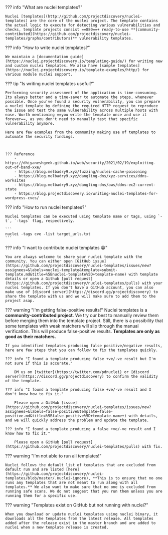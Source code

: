 ??? info "What are nuclei templates?"

	Nuclei [templates](http://github.com/projectdiscovery/nuclei-templates) are the core of the nuclei project. The template contains the actual logic to execute for detecting various vulnerabilities and checks, template projects consist ==880==+ ready-to-use **[community-contributed](https://github.com/projectdiscovery/nuclei-templates/graphs/contributors)** vulnerability templates.

??? info "How to write nuclei templates?"

	We maintain a [documentation guide](https://nuclei.projectdiscovery.io/templating-guide/) for writing new and custom nuclei templates. We also have [sample templates](https://nuclei.projectdiscovery.io/template-examples/http/) for various module nuclei support.


??? tip "Is writing nuclei templates useful?"

	Performing security assessment of the application is time-consuming. Its always better and a time-saver to automate the steps, whenever possible. Once you've found a security vulnerability, you can prepare a nuclei template by defining the required HTTP request to reproduce the issue and test the same vulnerability across multiple hosts with ease. Worth mentioning ==you write the template once and use it forever==, as you don't need to manually test that specific vulnerability anymore.

	Here are few examples from the community making use of templates to automate the security findings.



	??? Reference
		- https://dhiyaneshgeek.github.io/web/security/2021/02/19/exploiting-out-of-band-xxe/
		- https://blog.melbadry9.xyz/fuzzing/nuclei-cache-poisoning
		- https://blog.melbadry9.xyz/dangling-dns/xyz-services/ddns-worksites
		- https://blog.melbadry9.xyz/dangling-dns/aws/ddns-ec2-current-state
		- https://blog.projectdiscovery.io/writing-nuclei-templates-for-wordpress-cves/

??? info "How to run nuclei templates?"

	Nuclei templates can be executed using template name or tags, using `-t`, `-tags` flag, respectively.

	```
	nuclei -tags cve -list target_urls.txt
	```

??? info "I want to contribute nuclei templates 😁"

	You are always welcome to share your nuclei template with the community. You can either open [GitHub issue](https://github.com/projectdiscovery/nuclei-templates/issues/new?assignees=&labels=nuclei-template&template=submit-template.md&title=%5Bnuclei-template%5D+template-name) with template details or open a Github [pull request](https://github.com/projectdiscovery/nuclei-templates/pulls) with your nuclei templates. If you don't have a GitHub account, you can also make use of [discord server](https://discord.gg/projectdiscovery) to share the template with us and we will make sure to add them to the project asap.


??? warning "I'm getting false-positive results!"
	Nuclei templates is a **community-contributed project**. We try our best to manually  review them before merging them into the template project. Still, there is a possibility that some templates with weak matchers will slip through the manual verification. This will produce false-positive results. **Templates are only as good as their matchers.**

	If you identified templates producing false positive/negative results, here are few steps that you can follow to fix the templates quickly.

	??? info "I found a template producing false +ve/-ve result but I'm not sure if this is accurate."

		DM us on [twitter](https://twitter.com/pdnuclei) or [discord server](https://discord.gg/projectdiscovery) to confirm the validity of the template.

	??? info "I found a template producing false +ve/-ve result and I don't know how to fix it."

		Please open a GitHub [issue](https://github.com/projectdiscovery/nuclei-templates/issues/new?assignees=&labels=false-positive&template=false-positive.md&title=%5Bfalse-positive%5D+template-name+) with details, and we will quickly address the problem and update the template.

	??? info "I found a template producing a false +ve/-ve result and I know how to fix it."

		Please open a GitHub [pull request](https://github.com/projectdiscovery/nuclei-templates/pulls) with fix.

??? warning "I'm not able to run all templates!"

	Nuclei follows the default list of templates that are excluded from default run and are listed [here](https://github.com/projectdiscovery/nuclei-templates/blob/master/.nuclei-ignore), **This is to ensure that no one runs any templates that are not meant to run along with all templates.** We also want to make sure that no one is excluded from running safe scans. We do not suggest that you run them unless you are running them for a specific use.

??? warning "Templates exist on GitHub but not running with nuclei?"

	When you download or update nuclei templates using nuclei binary, it downloads all the templates from the latest release. All templates added after the release exist in the master branch and are added to nuclei when a new template release is created.